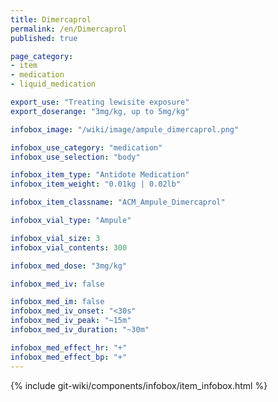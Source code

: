 ```yaml
---
title: Dimercaprol
permalink: /en/Dimercaprol
published: true

page_category:
- item
- medication
- liquid_medication

export_use: "Treating lewisite exposure"
export_doserange: "3mg/kg, up to 5mg/kg"

infobox_image: "/wiki/image/ampule_dimercaprol.png"

infobox_use_category: "medication"
infobox_use_selection: "body"

infobox_item_type: "Antidote Medication"
infobox_item_weight: "0.01kg | 0.02lb"

infobox_item_classname: "ACM_Ampule_Dimercaprol"

infobox_vial_type: "Ampule"

infobox_vial_size: 3
infobox_vial_contents: 300

infobox_med_dose: "3mg/kg"

infobox_med_iv: false

infobox_med_im: false
infobox_med_iv_onset: "<30s"
infobox_med_iv_peak: "~15m"
infobox_med_iv_duration: "~30m"

infobox_med_effect_hr: "+"
infobox_med_effect_bp: "+"
---
```


{% include git-wiki/components/infobox/item_infobox.html %}